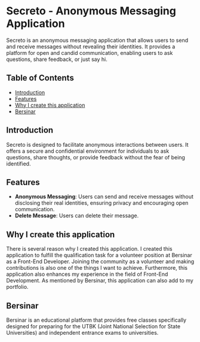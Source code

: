 # Secreto - Anonymous Messaging Application

Secreto is an anonymous messaging application that allows users to send and receive messages without revealing their identities. It provides a platform for open and candid communication, enabling users to ask questions, share feedback, or just say hi.

## Table of Contents

- [Introduction](#introduction)
- [Features](#features)
- [Why I create this application](#why)
- [Bersinar](#bersinar)

## Introduction

Secreto is designed to facilitate anonymous interactions between users. It offers a secure and confidential environment for individuals to ask questions, share thoughts, or provide feedback without the fear of being identified.

## Features

- **Anonymous Messaging**: Users can send and receive messages without disclosing their real identities, ensuring privacy and encouraging open communication.
- **Delete Message**: Users can delete their message.

## Why I create this application

There is several reason why I created this application. I created this application to fulfill the qualification task for a volunteer position at Bersinar as a Front-End Developer. Joining the community as a volunteer and making contributions is also one of the things I want to achieve. Furthermore, this application also enhances my experience in the field of Front-End Development. As mentioned by Bersinar, this application can also add to my portfolio.

## Bersinar

Bersinar is an educational platform that provides free classes specifically designed for preparing for the UTBK (Joint National Selection for State Universities) and independent entrance exams to universities.
